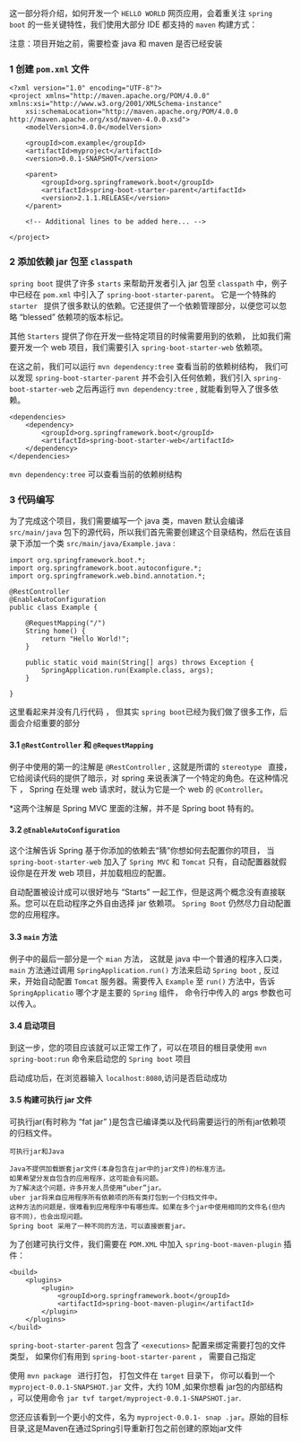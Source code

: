 这一部分将介绍，如何开发一个 `HELLO WORLD` 网页应用，会着重关注 `spring boot` 的一些关键特性，我们使用大部分 IDE 都支持的 `maven` 构建方式：

注意：项目开始之前，需要检查 java 和 maven 是否已经安装

### 1 创建 `pom.xml` 文件

	<?xml version="1.0" encoding="UTF-8"?>
	<project xmlns="http://maven.apache.org/POM/4.0.0" xmlns:xsi="http://www.w3.org/2001/XMLSchema-instance"
		xsi:schemaLocation="http://maven.apache.org/POM/4.0.0 http://maven.apache.org/xsd/maven-4.0.0.xsd">
		<modelVersion>4.0.0</modelVersion>
	
		<groupId>com.example</groupId>
		<artifactId>myproject</artifactId>
		<version>0.0.1-SNAPSHOT</version>
	
		<parent>
			<groupId>org.springframework.boot</groupId>
			<artifactId>spring-boot-starter-parent</artifactId>
			<version>2.1.1.RELEASE</version>
		</parent>
	
		<!-- Additional lines to be added here... -->
	
	</project>

### 2 添加依赖 jar 包至 `classpath`

`spring boot` 提供了许多 	`starts` 来帮助开发者引入 jar 包至 `classpath` 中，例子中已经在 `pom.xml` 中引入了 `spring-boot-starter-parent`。 它是一个特殊的 	`starter ` 提供了很多默认的依赖。它还提供了一个依赖管理部分，以便您可以忽略  “blessed” 依赖项的版本标记。 

其他 `Starters` 提供了你在开发一些特定项目的时候需要用到的依赖， 比如我们需要开发一个 web 项目，我们需要引入 `spring-boot-starter-web` 依赖项。

在这之前，我们可以运行 `mvn dependency:tree` 查看当前的依赖树结构， 我们可以发现 `spring-boot-starter-parent` 并不会引入任何依赖，我们引入  `spring-boot-starter-web` 之后再运行 `mvn dependency:tree` , 就能看到导入了很多依赖。

	<dependencies>
		<dependency>
			<groupId>org.springframework.boot</groupId>
			<artifactId>spring-boot-starter-web</artifactId>
		</dependency>
	</dependencies>

`mvn dependency:tree` 可以查看当前的依赖树结构

### 3 代码编写

为了完成这个项目，我们需要编写一个 java 类，maven 默认会编译 `src/main/java` 包下的源代码，所以我们首先需要创建这个目录结构，然后在该目录下添加一个类 `src/main/java/Example.java` :
	
	import org.springframework.boot.*;
	import org.springframework.boot.autoconfigure.*;
	import org.springframework.web.bind.annotation.*;
	
	@RestController
	@EnableAutoConfiguration
	public class Example {
	
		@RequestMapping("/")
		String home() {
			return "Hello World!";
		}
	
		public static void main(String[] args) throws Exception {
			SpringApplication.run(Example.class, args);
		}
	
	}

这里看起来并没有几行代码 ， 但其实 `spring boot`已经为我们做了很多工作，后面会介绍重要的部分


#### 3.1 `@RestController` 和 `@RequestMapping` 

例子中使用的第一的注解是 	`@RestController` , 这就是所谓的 	`stereotype ` 直接，它给阅读代码的提供了暗示，对 spring 来说表演了一个特定的角色。在这种情况下 ， Spring 在处理 web 请求时，就认为它是一个 web 的 `@Controller`。

*这两个注解是 Spring MVC 里面的注解，并不是 Spring boot 特有的。

#### 3.2 `@EnableAutoConfiguration`
 
这个注解告诉 Spring 基于你添加的依赖去“猜”你想如何去配置你的项目， 当 `spring-boot-starter-web` 加入了 `Spring MVC` 和 `Tomcat` 只有，自动配置器就假设你是在开发 web 项目，并加载相应的配置。

自动配置被设计成可以很好地与 “Starts” 一起工作，但是这两个概念没有直接联系。您可以在启动程序之外自由选择 jar 依赖项。 `Spring Boot` 仍然尽力自动配置您的应用程序。

#### 3.3 `main` 方法

例子中的最后一部分是一个 `mian` 方法， 这就是 java 中一个普通的程序入口类， `main` 方法通过调用 `SpringApplication.run()` 方法来启动 `Spring boot` , 反过来，开始自动配置 `Tomcat` 服务器。需要传入 `Example` 至 `run()` 方法中，告诉 `SpringApplicatio` 哪个才是主要的 `Spring` 组件， 命令行中传入的 args 参数也可以传入。

#### 3.4 启动项目

到这一步，您的项目应该就可以正常工作了，可以在项目的根目录使用 `mvn spring-boot:run` 命令来启动您的 `Spring boot` 项目

启动成功后，在浏览器输入 `localhost:8080`,访问是否启动成功

#### 3.5 构建可执行 jar 文件

可执行jar(有时称为 “fat jar” )是包含已编译类以及代码需要运行的所有jar依赖项的归档文件。

	可执行jar和Java

	Java不提供加载嵌套jar文件(本身包含在jar中的jar文件)的标准方法。
	如果希望分发自包含的应用程序，这可能会有问题。
	为了解决这个问题，许多开发人员使用“uber”jar。
	uber jar将来自应用程序所有依赖项的所有类打包到一个归档文件中。
	这种方法的问题是，很难看到应用程序中有哪些库。如果在多个jar中使用相同的文件名(但内容不同)，也会出现问题。
	Spring boot 采用了一种不同的方法，可以直接嵌套jar。

为了创建可执行文件，我们需要在 `POM.XML` 中加入 `spring-boot-maven-plugin` 插件：

	<build>
		<plugins>
			<plugin>
				<groupId>org.springframework.boot</groupId>
				<artifactId>spring-boot-maven-plugin</artifactId>
			</plugin>
		</plugins>
	</build>

`spring-boot-starter-parent` 包含了 `<executions>` 配置来绑定需要打包的文件类型， 如果你们有用到 `spring-boot-starter-parent` ， 需要自己指定

使用 `mvn package ` 进行打包， 打包文件在 `target` 目录下， 你可以看到一个 `myproject-0.0.1-SNAPSHOT.jar` 文件，大约 10M ,如果你想看 jar包的内部结构 ，可以使用命令 `jar tvf target/myproject-0.0.1-SNAPSHOT.jar`.

您还应该看到一个更小的文件，名为 `myproject-0.0.1- snap .jar`。原始的目标目录,这是Maven在通过Spring引导重新打包之前创建的原始jar文件

